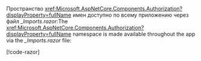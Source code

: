 <span data-ttu-id="b5cdf-101">Пространство <xref:Microsoft.AspNetCore.Components.Authorization?displayProperty=fullName> имен доступно по всему приложению через файл *_Imports.razor:*</span><span class="sxs-lookup"><span data-stu-id="b5cdf-101">The <xref:Microsoft.AspNetCore.Components.Authorization?displayProperty=fullName> namespace is made available throughout the app via the *_Imports.razor* file:</span></span>

[!code-razor[](imports-hosted.razor?highlight=3)]

